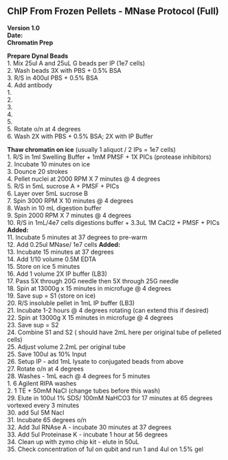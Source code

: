 ChIP From Frozen Pellets - MNase Protocol (Full)
--------
**Version 1.0**  
**Date:**  
**Chromatin Prep**  

**Prepare Dynal Beads**  
    1. Mix 25ul A and 25uL G beads per IP (1e7 cells)   
    2. Wash beads 3X with PBS + 0.5% BSA  
    3. R/S in 400ul PBS + 0.5% BSA  
    4. Add antibody   
        1.   
        2.   
        3.   
        4.  
        5.       
    5. Rotate o/n at 4 degrees  
    6. Wash 2X with PBS + 0.5% BSA; 2X with IP Buffer  
   
**Thaw chromatin on ice** (usually 1 aliquot / 2 IPs = 1e7 cells)  
    1. R/S in 1ml Swelling Buffer + 1mM PMSF + 1X PICs (protease inhibitors)  
    2. Incubate 10 minutes on ice  
    3. Dounce 20 strokes  
    4. Pellet nuclei at 2000 RPM X 7 minutes @ 4 degrees   
    5. R/S in 5mL sucrose A + PMSF + PICs  
    6. Layer over 5mL sucrose B  
    7. Spin 3000 RPM X 10 minutes @ 4 degrees  
    8. Wash in 10 mL digestion buffer  
    9. Spin 2000 RPM X 7 minutes @ 4 degrees  
    10. R/S in 1mL/4e7 cells digestions buffer + 3.3uL 1M CaCl2 + PMSF + PICs  
        **Added:**  
    11. Incubate 5 minutes at 37 degrees to pre-warm  
    12. Add 0.25ul MNase/ 1e7 cells **Added:**    
    13. Incubate 15 minutes at 37 degrees  
    14. Add 1/10 volume 0.5M EDTA   
    15. Store on ice 5 minutes  
    16. Add 1 volume 2X IP buffer (LB3)   
    17. Pass 5X through 20G needle then 5X through 25G needle    
    18. Spin at 13000g x 15 minutes in microfuge @ 4 degrees  
    19. Save sup = S1 (store on ice)  
    20. R/S insoluble pellet in 1mL IP buffer (LB3)  
    21. Incubate 1-2 hours @ 4 degrees rotating (can extend this if desired)  
    22. Spin at 13000g X 15 minutes in microfuge @ 4 degrees    
    23. Save sup = S2  
    24. Combine S1 and S2 ( should have 2mL here per original tube of pelleted cells)  
    25. Adjust volume 2.2mL per original tube  
    25. Save 100ul as 10% Input   
    26. Setup IP - add 1mL lysate to conjugated beads from above    
    27. Rotate o/n at 4 degrees  
    28. Washes - 1mL each @ 4 degrees for 5 minutes  
        1. 6 Agilent RIPA washes  
        2. 1 TE + 50mM NaCl (change tubes before this wash)  
    29. Elute in 100ul 1% SDS/ 100mM NaHCO3 for 17 minutes at 65 degrees vortexed every 3 minutes    
    30. add 5ul 5M Nacl  
    31. Incubate 65 degrees o/n  
    32. Add 3ul RNAse A - incubate 30 minutes at 37 degrees  
    33. Add 5ul Proteinase K - incubate 1 hour at 56 degrees  
    34. Clean up with zymo chip kit - elute in 50uL   
    35. Check concentration of 1ul on qubit and run 1 and 4ul on 1.5% gel 
